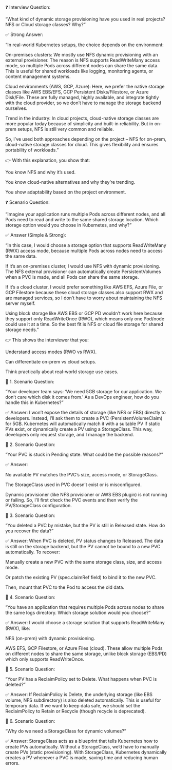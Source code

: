 


❓ Interview Question:

“What kind of dynamic storage provisioning have you used in real projects? NFS or Cloud storage classes? Why?”

✅ Strong Answer:

“In real-world Kubernetes setups, the choice depends on the environment:

On-premises clusters: We mostly use NFS dynamic provisioning with an external provisioner. The reason is NFS supports ReadWriteMany access mode, so multiple Pods across different nodes can share the same data. This is useful for shared workloads like logging, monitoring agents, or content management systems.

Cloud environments (AWS, GCP, Azure): Here, we prefer the native storage classes like AWS EBS/EFS, GCP Persistent Disks/Filestore, or Azure Disk/File. These are fully managed, highly available, and integrate tightly with the cloud provider, so we don’t have to manage the storage backend ourselves.

Trend in the industry: In cloud projects, cloud-native storage classes are more popular today because of simplicity and built-in reliability. But in on-prem setups, NFS is still very common and reliable.

So, I’ve used both approaches depending on the project – NFS for on-prem, cloud-native storage classes for cloud. This gives flexibility and ensures portability of workloads.”

👉 With this explanation, you show that:

You know NFS and why it’s used.

You know cloud-native alternatives and why they’re trending.

You show adaptability based on the project environment.



❓ Scenario Question:

“Imagine your application runs multiple Pods across different nodes, and all Pods need to read and write to the same shared storage location. Which storage option would you choose in Kubernetes, and why?”

✅ Answer (Simple & Strong):

“In this case, I would choose a storage option that supports ReadWriteMany (RWX) access mode, because multiple Pods across nodes need to access the same data.

If it’s an on-premises cluster, I would use NFS with dynamic provisioning. The NFS external provisioner can automatically create PersistentVolumes when a PVC is made, and all Pods can share the same storage.

If it’s a cloud cluster, I would prefer something like AWS EFS, Azure File, or GCP Filestore because these cloud storage classes also support RWX and are managed services, so I don’t have to worry about maintaining the NFS server myself.

Using block storage like AWS EBS or GCP PD wouldn’t work here because they support only ReadWriteOnce (RWO), which means only one Pod/node could use it at a time. So the best fit is NFS or cloud file storage for shared storage needs.”

👉 This shows the interviewer that you:

Understand access modes (RWO vs RWX).

Can differentiate on-prem vs cloud setups.

Think practically about real-world storage use cases.




🔹 1. Scenario Question:

“Your developer team says: ‘We need 5GB storage for our application. We don’t care which disk it comes from.’ As a DevOps engineer, how do you handle this in Kubernetes?”

✅ Answer:
I won’t expose the details of storage (like NFS or EBS) directly to developers. Instead, I’ll ask them to create a PVC (PersistentVolumeClaim) for 5GB. Kubernetes will automatically match it with a suitable PV if static PVs exist, or dynamically create a PV using a StorageClass. This way, developers only request storage, and I manage the backend.

🔹 2. Scenario Question:

“Your PVC is stuck in Pending state. What could be the possible reasons?”

✅ Answer:

No available PV matches the PVC’s size, access mode, or StorageClass.

The StorageClass used in PVC doesn’t exist or is misconfigured.

Dynamic provisioner (like NFS provisioner or AWS EBS plugin) is not running or failing.
So, I’ll first check the PVC events and then verify the PV/StorageClass configuration.

🔹 3. Scenario Question:

“You deleted a PVC by mistake, but the PV is still in Released state. How do you recover the data?”

✅ Answer:
When PVC is deleted, PV status changes to Released. The data is still on the storage backend, but the PV cannot be bound to a new PVC automatically. To recover:

Manually create a new PVC with the same storage class, size, and access mode.

Or patch the existing PV (spec.claimRef field) to bind it to the new PVC.

Then, mount that PVC to the Pod to access the old data.

🔹 4. Scenario Question:

“You have an application that requires multiple Pods across nodes to share the same logs directory. Which storage solution would you choose?”

✅ Answer:
I would choose a storage solution that supports ReadWriteMany (RWX), like:

NFS (on-prem) with dynamic provisioning.

AWS EFS, GCP Filestore, or Azure Files (cloud).
These allow multiple Pods on different nodes to share the same storage, unlike block storage (EBS/PD) which only supports ReadWriteOnce.

🔹 5. Scenario Question:

“Your PV has a ReclaimPolicy set to Delete. What happens when PVC is deleted?”

✅ Answer:
If ReclaimPolicy is Delete, the underlying storage (like EBS volume, NFS subdirectory) is also deleted automatically. This is useful for temporary data.
If we want to keep data safe, we should set the ReclaimPolicy to Retain or Recycle (though recycle is deprecated).

🔹 6. Scenario Question:

“Why do we need a StorageClass for dynamic volumes?”

✅ Answer:
StorageClass acts as a blueprint that tells Kubernetes how to create PVs automatically. Without a StorageClass, we’d have to manually create PVs (static provisioning). With StorageClass, Kubernetes dynamically creates a PV whenever a PVC is made, saving time and reducing human errors.
